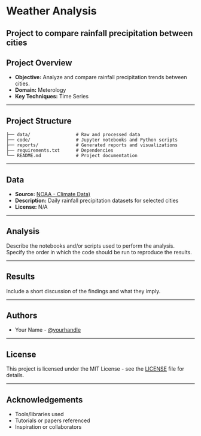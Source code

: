 # Weather Analysis

Project to compare rainfall precipitation between cities
---

## Project Overview

- **Objective:** Analyze and compare rainfall precipitation trends between cities.
- **Domain:** Meterology
- **Key Techniques:** Time Series

---

## Project Structure

```
├── data/                 # Raw and processed data
├── code/                 # Jupyter notebooks and Python scripts
├── reports/              # Generated reports and visualizations
├── requirements.txt      # Dependencies
└── README.md             # Project documentation
```

---

## Data

- **Source:** [NOAA - Climate Data)](https://www.ncei.noaa.gov/cdo-web/search?datasetid=GHCND) 
- **Description:** Daily rainfall precipitation datasets for selected cities
- **License:** N/A

---

## Analysis

Describe the notebooks and/or scripts used to perform the analysis. Specify the order in which the code should be run to reproduce the results.

---

## Results

Include a short discussion of the findings and what they imply.

---

## Authors

- Your Name - [@yourhandle](https://github.com/yourhandle)

---

## License

This project is licensed under the MIT License - see the [LICENSE](LICENSE) file for details.

---

## Acknowledgements

- Tools/libraries used
- Tutorials or papers referenced
- Inspiration or collaborators
